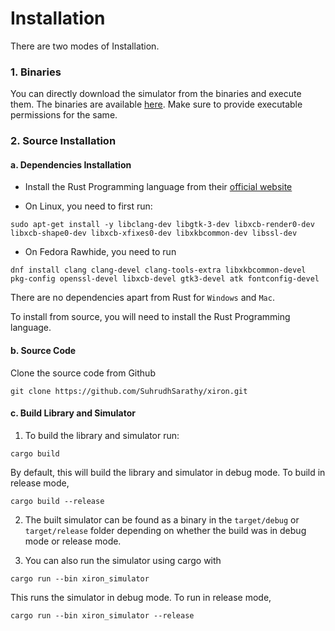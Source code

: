 # Installation
There are two modes of Installation.
### 1. Binaries
You can directly download the simulator from the binaries and execute them. The binaries are available [here](https://github.com/SuhrudhSarathy/xiron/releases/tag/v0.2.0). Make sure to provide executable permissions for the same.

### 2. Source Installation
#### a. Dependencies Installation
* Install the Rust Programming language from their [official website](https://www.rust-lang.org/learn/get-started)

* On Linux, you need to first run:
```
sudo apt-get install -y libclang-dev libgtk-3-dev libxcb-render0-dev libxcb-shape0-dev libxcb-xfixes0-dev libxkbcommon-dev libssl-dev
```

* On Fedora Rawhide, you need to run
```
dnf install clang clang-devel clang-tools-extra libxkbcommon-devel pkg-config openssl-devel libxcb-devel gtk3-devel atk fontconfig-devel
```
There are no dependencies apart from Rust for `Windows` and `Mac`.

To install from source, you will need to install the Rust Programming language.

#### b. Source Code
Clone the source code from Github
```
git clone https://github.com/SuhrudhSarathy/xiron.git
```

#### c. Build Library and Simulator
1. To build the library and simulator run:
```
cargo build
```
By default, this will build the library and simulator in debug mode. To build in release mode,
```
cargo build --release
```

2. The built simulator can be found as a binary in the `target/debug` or `target/release` folder depending on whether the build was in debug mode or release mode.

3. You can also run the simulator using cargo with
```
cargo run --bin xiron_simulator
```
This runs the simulator in debug mode. To run in release mode,
```
cargo run --bin xiron_simulator --release
```

